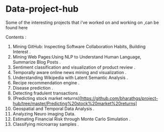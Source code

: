 # Data-project-hub

Some of the interesting projects that i've worked on and working on ,can be found here

 Contents :  
 1. Mining GitHub: Inspecting Software Collaboration Habits, Building Interest .
 2. Mining Web Pages:Using NLP to Understand Human Language, Summarize Blog Posts .
 3. Sentiment classification and visualization of product review .
 4. Temporally aware online news mining and visualization .
 5. Understanding Wikipedia with Latent  Semantic Analysis .
 6. Recipe recommendation engine .
 7. Disease prediction .
 8. Detecting fradulent transactions .
 9. (Predicting stock market returns)[https://github.com/bharathgs/project-hub/tree/master/Predicting%20stock%20market%20returns] 
 10. Geospatial and Temporal Data Analysis .
 11. Analyzing Neuro imaging Data.
 12. Estimating Financial Risk through Monte Carlo Simulation .
 13. Classifying microarray samples .
